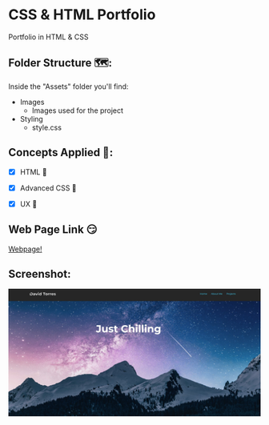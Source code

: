 # CSS & HTML Portfolio
Portfolio in HTML &amp; CSS

## Folder Structure 🗺️:
Inside the "Assets" folder you'll find:
- Images 
    - Images used for the project
- Styling
    - style.css

## Concepts Applied 🧐:
- [x] HTML 🦴

- [x] Advanced CSS 🎨

- [x] UX 🤔

## Web Page Link 😏
<a href="https://davidtc8.github.io/CSS-HTML-Portfolio/" 
target="_blank">Webpage!</a>


## Screenshot:
![image](./assets/Images/screenshot_github.jpg)